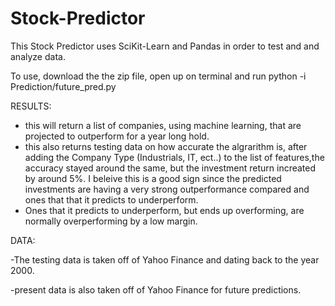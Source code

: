 # Stock-Predictor

This Stock Predictor uses SciKit-Learn and Pandas in order to test and and analyze data.

To use, download the the zip file, open up on terminal and run python -i Prediction/future_pred.py

RESULTS:
- this will return a list of companies, using machine learning, that are projected to outperform for a year long hold.
- this also returns testing data on how accurate the algrarithm is, after adding the Company Type (Industrials, IT, ect..) to   the list of features,the accuracy stayed around the same, but the investment return increated by around 5%.
  I beleive this is a good sign since the predicted investments are having a very strong outperformance compared and ones that
  that it predicts to underperform.
- Ones that it predicts to underperform, but ends up overforming, are normally overperforming by a low margin.

DATA:

-The testing data is taken off of Yahoo Finance and dating back to the year 2000.

-present data is also taken off of Yahoo Finance for future predictions.
